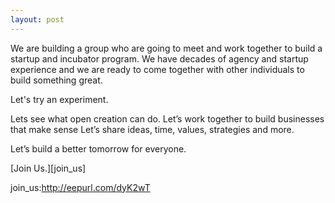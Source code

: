 ```yaml
---
layout: post
---
```


We are building a group who are going to meet and work together to build a startup and incubator program. 
We have decades of agency and startup experience and we are ready to come together with other individuals to build something great.

Let's try an experiment.

Lets see what open creation can do.
Let’s work together to build businesses that make sense
Let’s share ideas, time, values, strategies and more.

Let’s build a better tomorrow for everyone.

[Join Us.][join_us]

join_us:http://eepurl.com/dyK2wT
